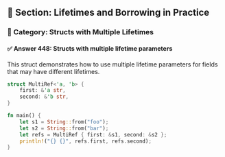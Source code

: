 ## 📘 Section: Lifetimes and Borrowing in Practice  
### 🔹 Category: Structs with Multiple Lifetimes  
#### ✅ Answer 448: Structs with multiple lifetime parameters

This struct demonstrates how to use multiple lifetime parameters for fields that may have different lifetimes.

```rust
struct MultiRef<'a, 'b> {
    first: &'a str,
    second: &'b str,
}

fn main() {
    let s1 = String::from("foo");
    let s2 = String::from("bar");
    let refs = MultiRef { first: &s1, second: &s2 };
    println!("{} {}", refs.first, refs.second);
}
```
